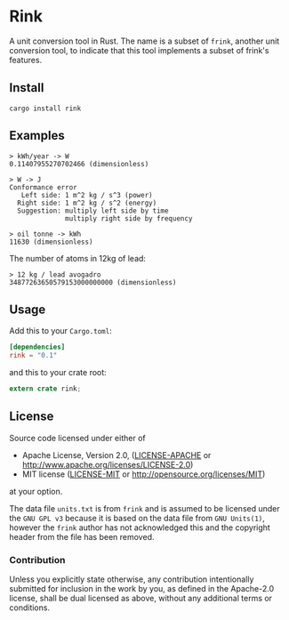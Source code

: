 # Rink

A unit conversion tool in Rust. The name is a subset of `frink`,
another unit conversion tool, to indicate that this tool implements a
subset of frink's features.

## Install

`cargo install rink`

## Examples

```
> kWh/year -> W
0.11407955270702466 (dimensionless)
```

```
> W -> J
Conformance error
   Left side: 1 m^2 kg / s^3 (power)
  Right side: 1 m^2 kg / s^2 (energy)
  Suggestion: multiply left side by time
              multiply right side by frequency
```

```
> oil tonne -> kWh
11630 (dimensionless)
```

The number of atoms in 12kg of lead:
```
> 12 kg / lead avogadro
34877263650579153000000000 (dimensionless)
```

## Usage

Add this to your `Cargo.toml`:

```toml
[dependencies]
rink = "0.1"
```

and this to your crate root:

```rust
extern crate rink;
```

## License

Source code licensed under either of

 * Apache License, Version 2.0, ([LICENSE-APACHE](LICENSE-APACHE) or http://www.apache.org/licenses/LICENSE-2.0)
 * MIT license ([LICENSE-MIT](LICENSE-MIT) or http://opensource.org/licenses/MIT)

at your option.

The data file `units.txt` is from `frink` and is assumed to be
licensed under the `GNU GPL v3` because it is based on the data file from
`GNU Units(1)`, however the `frink` author has not acknowledged this
and the copyright header from the file has been removed.

### Contribution

Unless you explicitly state otherwise, any contribution intentionally
submitted for inclusion in the work by you, as defined in the Apache-2.0
license, shall be dual licensed as above, without any additional terms or
conditions.
